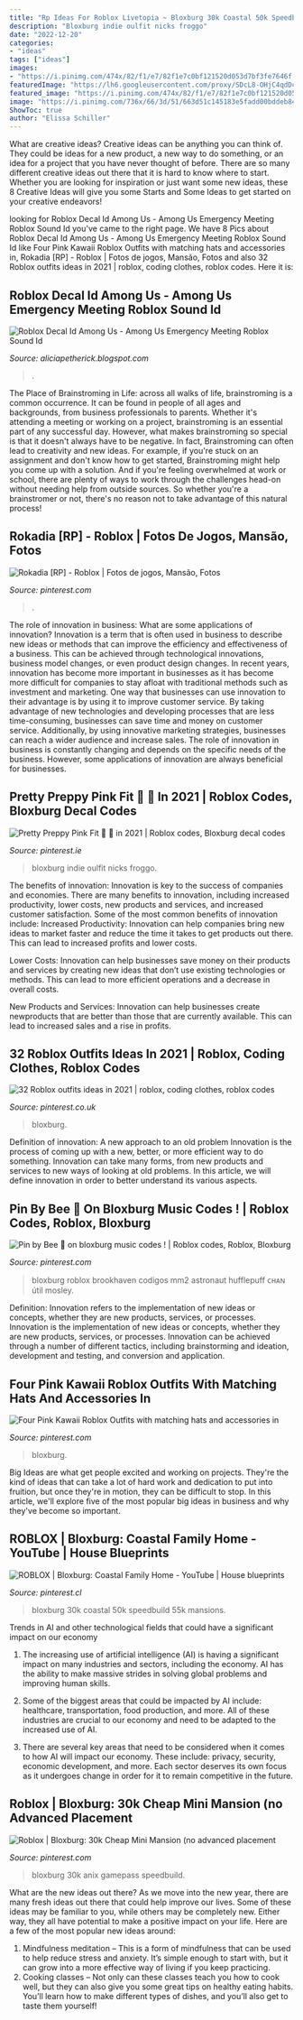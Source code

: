 ```yaml
---
title: "Rp Ideas For Roblox Livetopia ~ Bloxburg 30k Coastal 50k Speedbuild 55k Mansions"
description: "Bloxburg indie oulfit nicks froggo"
date: "2022-12-20"
categories:
- "ideas"
tags: ["ideas"]
images:
- "https://i.pinimg.com/474x/82/f1/e7/82f1e7c0bf121520d053d7bf3fe7646f.jpg"
featuredImage: "https://lh6.googleusercontent.com/proxy/SDcL8-OHjC4qdDcwRZ9RgYDWau1y_5kxyc8wr1Jwq-ZjuDjJPjT673cLuqmcQkyceI-PwpMtsD_APE69uZ_z2UZOHsV0q_fIYkDI6_bvDJ7HkcW4ReLdjwg6mzCgXsBNSxKrWCKFUKy5RHDyqIiU4NyiwOdRwVz5yzhcjB8AH9QmvFhpbRGF61Yd1YtERHo2cng6XwaKWpDbCQCuW0zkkp-zTntP1l5pIIrT5XZ8IXhlEJXVHcFfTEzN9MiNanADtvJyG7DypdxLCGblkv-0tnVqsmY=w1200-h630-p-k-no-nu"
featured_image: "https://i.pinimg.com/474x/82/f1/e7/82f1e7c0bf121520d053d7bf3fe7646f.jpg"
image: "https://i.pinimg.com/736x/66/3d/51/663d51c145183e5fadd00bddeb8450c9.jpg"
ShowToc: true
author: "Elissa Schiller"
---
```



What are creative ideas?
Creative ideas can be anything you can think of. They could be ideas for a new product, a new way to do something, or an idea for a project that you have never thought of before. There are so many different creative ideas out there that it is hard to know where to start. Whether you are looking for inspiration or just want some new ideas, these 8 Creative Ideas will give you some Starts and Some Ideas to get started on your creative endeavors!

	

		
looking for Roblox Decal Id Among Us - Among Us Emergency Meeting Roblox Sound Id you've came to the right page. We have 8 Pics about Roblox Decal Id Among Us - Among Us Emergency Meeting Roblox Sound Id like Four Pink Kawaii Roblox Outfits with matching hats and accessories in, Rokadia [RP] - Roblox | Fotos de jogos, Mansão, Fotos and also 32 Roblox outfits ideas in 2021 | roblox, coding clothes, roblox codes. Here it is:
		
    
## Roblox Decal Id Among Us - Among Us Emergency Meeting Roblox Sound Id

<img loading=lazy src="https://lh6.googleusercontent.com/proxy/SDcL8-OHjC4qdDcwRZ9RgYDWau1y_5kxyc8wr1Jwq-ZjuDjJPjT673cLuqmcQkyceI-PwpMtsD_APE69uZ_z2UZOHsV0q_fIYkDI6_bvDJ7HkcW4ReLdjwg6mzCgXsBNSxKrWCKFUKy5RHDyqIiU4NyiwOdRwVz5yzhcjB8AH9QmvFhpbRGF61Yd1YtERHo2cng6XwaKWpDbCQCuW0zkkp-zTntP1l5pIIrT5XZ8IXhlEJXVHcFfTEzN9MiNanADtvJyG7DypdxLCGblkv-0tnVqsmY=w1200-h630-p-k-no-nu" onerror="this.onerror=null;this.src='https://tse1.mm.bing.net/th?id=OIP.Uv9qqrqfJSH9Bvu8w51iVAHaD4&amp;pid=15.1';" alt="Roblox Decal Id Among Us - Among Us Emergency Meeting Roblox Sound Id">

_Source: aliciapetherick.blogspot.com_

>. 

	

The Place of Brainstroming in Life:
across all walks of life, brainstroming is a common occurrence. It can be found in people of all ages and backgrounds, from business professionals to parents. Whether it's attending a meeting or working on a project, brainstroming is an essential part of any successful day. However, what makes brainstroming so special is that it doesn't always have to be negative. In fact, Brainstroming can often lead to creativity and new ideas. For example, if you're stuck on an assignment and don't know how to get started, Brainstroming might help you come up with a solution. And if you're feeling overwhelmed at work or school, there are plenty of ways to work through the challenges head-on without needing help from outside sources. So whether you're a brainstromer or not, there's no reason not to take advantage of this natural process!

    
## Rokadia [RP] - Roblox | Fotos De Jogos, Mansão, Fotos

<img loading=lazy src="https://i.pinimg.com/736x/66/3d/51/663d51c145183e5fadd00bddeb8450c9.jpg" onerror="this.onerror=null;this.src='https://tse2.mm.bing.net/th?id=OIP.AGCQpxBzmf6Cl_5BykruOgHaEK&amp;pid=15.1';" alt="Rokadia [RP] - Roblox | Fotos de jogos, Mansão, Fotos">

_Source: pinterest.com_

>. 

	

The role of innovation in business: What are some applications of innovation?
Innovation is a term that is often used in business to describe new ideas or methods that can improve the efficiency and effectiveness of a business. This can be achieved through technological innovations, business model changes, or even product design changes. In recent years, innovation has become more important in businesses as it has become more difficult for companies to stay afloat with traditional methods such as investment and marketing. One way that businesses can use innovation to their advantage is by using it to improve customer service. By taking advantage of new technologies and developing processes that are less time-consuming, businesses can save time and money on customer service. Additionally, by using innovative marketing strategies, businesses can reach a wider audience and increase sales. The role of innovation in business is constantly changing and depends on the specific needs of the business. However, some applications of innovation are always beneficial for businesses.

    
## Pretty Preppy Pink Fit 💫 🎀 In 2021 | Roblox Codes, Bloxburg Decal Codes

<img loading=lazy src="https://i.pinimg.com/736x/05/eb/58/05eb58940ef6485c3f21c7d0d2fe56b4.jpg" onerror="this.onerror=null;this.src='https://tse1.mm.bing.net/th?id=OIP.wRH8j-41NSJ7xd-C9NODMgHaOI&amp;pid=15.1';" alt="Pretty Preppy Pink Fit 💫 🎀 in 2021 | Roblox codes, Bloxburg decal codes">

_Source: pinterest.ie_

>bloxburg indie oulfit nicks froggo. 

	

The benefits of innovation:
Innovation is key to the success of companies and economies. There are many benefits to innovation, including increased productivity, lower costs, new products and services, and increased customer satisfaction. Some of the most common benefits of innovation include: 
Increased Productivity: Innovation can help companies bring new ideas to market faster and reduce the time it takes to get products out there. This can lead to increased profits and lower costs. 

Lower Costs: Innovation can help businesses save money on their products and services by creating new ideas that don’t use existing technologies or methods. This can lead to more efficient operations and a decrease in overall costs. 

New Products and Services: Innovation can help businesses create newproducts that are better than those that are currently available. This can lead to increased sales and a rise in profits.

    
## 32 Roblox Outfits Ideas In 2021 | Roblox, Coding Clothes, Roblox Codes

<img loading=lazy src="https://i.pinimg.com/474x/82/f1/e7/82f1e7c0bf121520d053d7bf3fe7646f.jpg" onerror="this.onerror=null;this.src='https://tse2.mm.bing.net/th?id=OIP.I0ZN5hpViHk2iMpiOnmTPQAAAA&amp;pid=15.1';" alt="32 Roblox outfits ideas in 2021 | roblox, coding clothes, roblox codes">

_Source: pinterest.co.uk_

>bloxburg. 

	

Definition of innovation: A new approach to an old problem
Innovation is the process of coming up with a new, better, or more efficient way to do something. Innovation can take many forms, from new products and services to new ways of looking at old problems. In this article, we will define innovation in order to better understand its various aspects.

    
## Pin By Bee 🐝 On Bloxburg Music Codes ! | Roblox Codes, Roblox, Bloxburg

<img loading=lazy src="https://i.pinimg.com/736x/fb/b0/fb/fbb0fbc3b1f8266479ea036315b31e7a.jpg" onerror="this.onerror=null;this.src='https://tse2.mm.bing.net/th?id=OIP.cDZbaXjK_rLtkdcLMKwbXAHaHP&amp;pid=15.1';" alt="Pin by Bee 🐝 on bloxburg music codes ! | Roblox codes, Roblox, Bloxburg">

_Source: pinterest.com_

>bloxburg roblox brookhaven codigos mm2 astronaut hufflepuff ᴄʜᴀɴ útil mosley. 

	

Definition: Innovation refers to the implementation of new ideas or concepts, whether they are new products, services, or processes.
Innovation is the implementation of new ideas or concepts, whether they are new products, services, or processes. Innovation can be achieved through a number of different tactics, including brainstorming and ideation, development and testing, and conversion and application.

    
## Four Pink Kawaii Roblox Outfits With Matching Hats And Accessories In

<img loading=lazy src="https://i.pinimg.com/736x/ba/78/f5/ba78f5a836a1907f9f1c5fa00dadc110.jpg" onerror="this.onerror=null;this.src='https://tse4.mm.bing.net/th?id=OIP.8Sauv13UgIs0RIuSWzz7sAHaHa&amp;pid=15.1';" alt="Four Pink Kawaii Roblox Outfits with matching hats and accessories in">

_Source: pinterest.com_

>bloxburg. 

	

Big Ideas are what get people excited and working on projects. They're the kind of ideas that can take a lot of hard work and dedication to put into fruition, but once they're in motion, they can be difficult to stop. In this article, we'll explore five of the most popular big ideas in business and why they've become so important.

    
## ROBLOX | Bloxburg: Coastal Family Home - YouTube | House Blueprints

<img loading=lazy src="https://i.pinimg.com/736x/a7/f7/97/a7f797b89a83fd01368d0b2aa57f7e70.jpg" onerror="this.onerror=null;this.src='https://tse3.mm.bing.net/th?id=OIP.Om-TJCIwB--6y0FYtWlA8gHaFj&amp;pid=15.1';" alt="ROBLOX | Bloxburg: Coastal Family Home - YouTube | House blueprints">

_Source: pinterest.cl_

>bloxburg 30k coastal 50k speedbuild 55k mansions. 

	

Trends in AI and other technological fields that could have a significant impact on our economy
1. The increasing use of artificial intelligence (AI) is having a significant impact on many industries and sectors, including the economy. AI has the ability to make massive strides in solving global problems and improving human skills.
2. Some of the biggest areas that could be impacted by AI include: healthcare, transportation, food production, and more. All of these industries are crucial to our economy and need to be adapted to the increased use of AI.

3. There are several key areas that need to be considered when it comes to how AI will impact our economy. These include: privacy, security, economic development, and more. Each sector deserves its own focus as it undergoes change in order for it to remain competitive in the future.


    
## Roblox | Bloxburg: 30k Cheap Mini Mansion (no Advanced Placement

<img loading=lazy src="https://i.pinimg.com/736x/5c/b5/e6/5cb5e63f4e497117f1dfa98c1069b31e.jpg" onerror="this.onerror=null;this.src='https://tse3.mm.bing.net/th?id=OIP.3_H84qid_5JtkLdgY9b1TQHaEK&amp;pid=15.1';" alt="Roblox | Bloxburg: 30k Cheap Mini Mansion (no advanced placement">

_Source: pinterest.com_

>bloxburg 30k anix gamepass speedbuild. 

	

What are the new ideas out there?
As we move into the new year, there are many fresh ideas out there that could help improve our lives. Some of these ideas may be familiar to you, while others may be completely new. Either way, they all have potential to make a positive impact on your life. Here are a few of the most popular new ideas around: 
1. Mindfulness meditation – This is a form of mindfulness that can be used to help reduce stress and anxiety. It’s simple enough to start with, but it can grow into a more effective way of living if you keep practicing. 
2. Cooking classes – Not only can these classes teach you how to cook well, but they can also give you some great tips on healthy eating habits. You’ll learn how to make different types of dishes, and you’ll also get to taste them yourself!

